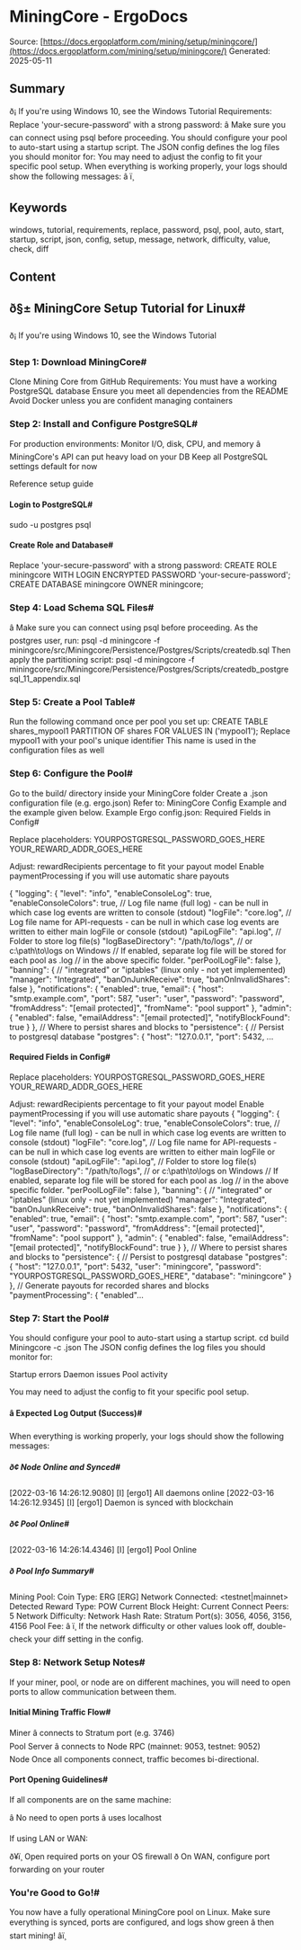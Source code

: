 # MiningCore - ErgoDocs
Source: [https://docs.ergoplatform.com/mining/setup/miningcore/](https://docs.ergoplatform.com/mining/setup/miningcore/)
Generated: 2025-05-11

## Summary
ð¡ If you're using Windows 10, see the Windows Tutorial Requirements: Replace 'your-secure-password' with a strong password: â Make sure you can connect using psql before proceeding. You should configure your pool to auto-start using a startup script. The JSON config defines the log files you should monitor for: You may need to adjust the config to fit your specific pool setup. When everything is working properly, your logs should show the following messages: â ï¸

## Keywords
windows, tutorial, requirements, replace, password, psql, pool, auto, start, startup, script, json, config, setup, message, network, difficulty, value, check, diff

## Content
## ð§± MiningCore Setup Tutorial for Linux#
ð¡ If you're using Windows 10, see the Windows Tutorial

### Step 1: Download MiningCore#
Clone Mining Core from GitHub
Requirements:
You must have a working PostgreSQL database
Ensure you meet all dependencies from the README
Avoid Docker unless you are confident managing containers

### Step 2: Install and Configure PostgreSQL#
For production environments:
Monitor I/O, disk, CPU, and memory â MiningCore's API can put heavy load on your DB
Keep all PostgreSQL settings default for now


Reference setup guide

#### Login to PostgreSQL#
sudo -u postgres psql

#### Create Role and Database#
Replace 'your-secure-password' with a strong password:
CREATE ROLE miningcore WITH LOGIN ENCRYPTED PASSWORD 'your-secure-password';
CREATE DATABASE miningcore OWNER miningcore;

### Step 4: Load Schema SQL Files#
â Make sure you can connect using psql before proceeding.
As the postgres user, run:
psql -d miningcore -f miningcore/src/Miningcore/Persistence/Postgres/Scripts/createdb.sql
Then apply the partitioning script:
psql -d miningcore -f miningcore/src/Miningcore/Persistence/Postgres/Scripts/createdb_postgresql_11_appendix.sql

### Step 5: Create a Pool Table#
Run the following command once per pool you set up:
CREATE TABLE shares_mypool1 PARTITION OF shares FOR VALUES IN ('mypool1');
Replace mypool1 with your pool's unique identifier
This name is used in the configuration files as well

### Step 6: Configure the Pool#
Go to the build/ directory inside your MiningCore folder
Create a <coin>.json configuration file (e.g. ergo.json)
Refer to: MiningCore Config Example and the example given below.
Example Ergo config.json:
Required Fields in Config#

Replace placeholders:
YOURPOSTGRESQL_PASSWORD_GOES_HERE
YOUR_REWARD_ADDR_GOES_HERE


Adjust:
rewardRecipients percentage to fit your payout model
Enable paymentProcessing if you will use automatic share payouts



{
    "logging": {
        "level": "info",
        "enableConsoleLog": true,
        "enableConsoleColors": true,
        // Log file name (full log) - can be null in which case log events are written to console (stdout)
        "logFile": "core.log",
        // Log file name for API-requests - can be null in which case log events are written to either main logFile or console (stdout)
        "apiLogFile": "api.log",
        // Folder to store log file(s)
        "logBaseDirectory": "/path/to/logs", // or c:\path\to\logs on Windows
        // If enabled, separate log file will be stored for each pool as <pool id>.log
        // in the above specific folder.
        "perPoolLogFile": false
    },
    "banning": {
        // "integrated" or "iptables" (linux only - not yet implemented)
        "manager": "Integrated",
        "banOnJunkReceive": true,
        "banOnInvalidShares": false
    },
    "notifications": {
        "enabled": true,
        "email": {
            "host": "smtp.example.com",
            "port": 587,
            "user": "user",
            "password": "password",
            "fromAddress": "[email protected]",
            "fromName": "pool support"
        },
        "admin": {
            "enabled": false,
            "emailAddress": "[email protected]",
            "notifyBlockFound": true
        }
    },
    // Where to persist shares and blocks to
    "persistence": {
        // Persist to postgresql database
        "postgres": {
            "host": "127.0.0.1",
            "port": 5432,
            ...

#### Required Fields in Config#
Replace placeholders:
YOURPOSTGRESQL_PASSWORD_GOES_HERE
YOUR_REWARD_ADDR_GOES_HERE


Adjust:
rewardRecipients percentage to fit your payout model
Enable paymentProcessing if you will use automatic share payouts
{
    "logging": {
        "level": "info",
        "enableConsoleLog": true,
        "enableConsoleColors": true,
        // Log file name (full log) - can be null in which case log events are written to console (stdout)
        "logFile": "core.log",
        // Log file name for API-requests - can be null in which case log events are written to either main logFile or console (stdout)
        "apiLogFile": "api.log",
        // Folder to store log file(s)
        "logBaseDirectory": "/path/to/logs", // or c:\path\to\logs on Windows
        // If enabled, separate log file will be stored for each pool as <pool id>.log
        // in the above specific folder.
        "perPoolLogFile": false
    },
    "banning": {
        // "integrated" or "iptables" (linux only - not yet implemented)
        "manager": "Integrated",
        "banOnJunkReceive": true,
        "banOnInvalidShares": false
    },
    "notifications": {
        "enabled": true,
        "email": {
            "host": "smtp.example.com",
            "port": 587,
            "user": "user",
            "password": "password",
            "fromAddress": "[email protected]",
            "fromName": "pool support"
        },
        "admin": {
            "enabled": false,
            "emailAddress": "[email protected]",
            "notifyBlockFound": true
        }
    },
    // Where to persist shares and blocks to
    "persistence": {
        // Persist to postgresql database
        "postgres": {
            "host": "127.0.0.1",
            "port": 5432,
            "user": "miningcore",
            "password": "YOURPOSTGRESQL_PASSWORD_GOES_HERE",
            "database": "miningcore"
        }
    },
    // Generate payouts for recorded shares and blocks
    "paymentProcessing": {
        "enabled"...

### Step 7: Start the Pool#
You should configure your pool to auto-start using a startup script.
cd build
Miningcore -c <your-config>.json
The JSON config defines the log files you should monitor for:

Startup errors
Daemon issues
Pool activity



You may need to adjust the config to fit your specific pool setup.

#### â Expected Log Output (Success)#
When everything is working properly, your logs should show the following messages:

##### ð¢ Node Online and Synced#
[2022-03-16 14:26:12.9080] [I] [ergo1] All daemons online
[2022-03-16 14:26:12.9345] [I] [ergo1] Daemon is synced with blockchain

##### ð¢ Pool Online#
[2022-03-16 14:26:14.4346] [I] [ergo1] Pool Online

##### ð Pool Info Summary#
Mining Pool:            <YOUR POOL NAME>
Coin Type:              ERG [ERG]
Network Connected:      <testnet|mainnet>
Detected Reward Type:   POW
Current Block Height:   <BLOCKHEIGHT>
Current Connect Peers:  5
Network Difficulty:     <NETWORK DIFF>
Network Hash Rate:      <NETWORK HASHRATE>
Stratum Port(s):        3056, 4056, 3156, 4156
Pool Fee:               <YOUR FEE>
â ï¸ If the network difficulty or other values look off, double-check your diff setting in the config.

### Step 8: Network Setup Notes#
If your miner, pool, or node are on different machines, you will need to open ports to allow communication between them.

#### Initial Mining Traffic Flow#
Miner
  â connects to Stratum port (e.g. 3746)  
Pool Server
  â connects to Node RPC (mainnet: 9053, testnet: 9052)  
Node
Once all components connect, traffic becomes bi-directional.

#### Port Opening Guidelines#
If all components are on the same machine:

â No need to open ports â uses localhost



If using LAN or WAN:

ð¥ï¸ Open required ports on your OS firewall
ð On WAN, configure port forwarding on your router

### You're Good to Go!#
You now have a fully operational MiningCore pool on Linux.
Make sure everything is synced, ports are configured, and logs show green â then start mining! âï¸
